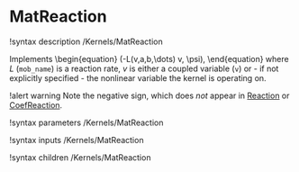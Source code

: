 # MatReaction

!syntax description /Kernels/MatReaction

Implements
\begin{equation}
(-L(v,a,b,\dots) v, \psi),
\end{equation}
where $L$ (`mob_name`) is a reaction rate, $v$ is either a coupled variable (`v`)
or - if not explicitly specified - the nonlinear variable the kernel is operating on.

!alert warning
Note the negative sign, which does *not* appear in [Reaction](/Reaction.md) or
[CoefReaction](/CoefReaction.md).

!syntax parameters /Kernels/MatReaction

!syntax inputs /Kernels/MatReaction

!syntax children /Kernels/MatReaction
